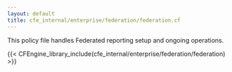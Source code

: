```yaml
---
layout: default
title: cfe_internal/enterprise/federation/federation.cf
---
```


This policy file handles Federated reporting setup and ongoing operations.

{{< CFEngine_library_include(cfe_internal/enterprise/federation/federation) >}}
